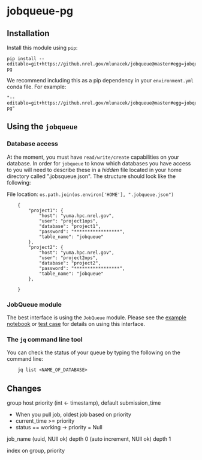# jobqueue-pg

## Installation

Install this module using `pip`:

    pip install --editable=git+https://github.nrel.gov/mlunacek/jobqueue@master#egg=jobqueue-pg

We recommend including this as a pip dependency in your `environment.yml` conda file.  For example:

    "--editable=git+https://github.nrel.gov/mlunacek/jobqueue@master#egg=jobqueue-pg"


## Using the `jobqueue`

### Database access

At the moment, you must have `read/write/create` capabilities on your database.  In order for `jobqueue` to know which databases you have access to you will need to describe these in a *hidden* file located in your home directory called ".jobsqueue.json". The structure should look like the following:

File location: `os.path.join(os.environ['HOME'], ".jobqueue.json")`

        {
            "project1": {
                "host": "yuma.hpc.nrel.gov",
                "user": "project1ops",
                "database": "project1",
                "password": "*****************",
                "table_name": "jobqueue"
            },
            "project2": {
                "host": "yuma.hpc.nrel.gov",
                "user": "project2ops",
                "database": "project2",
                "password": "*****************",
                "table_name": "jobqueue"
            },

        }

### JobQueue module

The best interface is using the `JobQueue` module.  Please see the [example notebook](notebooks/example.ipynb) or [test case](test/test_interface.py) for details on using this interface.

### The `jq` command line tool

You can check the status of your queue by typing the following on the command line:

        jq list <NAME_OF_DATABASE>

## Changes

group
host
priority (int <- timestamp), default submission_time

- When you pull job, oldest job based on priority
- current_time >= priority
- status == working -> priority = Null



job_name (uuid, NUll ok)
depth 0 (auto increment, NUll ok)
depth 1


index on group, priority


